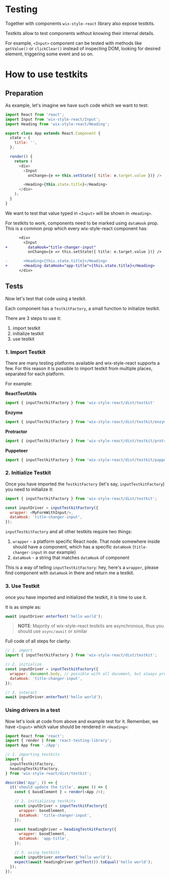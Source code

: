 # Testing

Together with components `wix-style-react` library also expose testkits.

Testkits allow to test components without knowing their internal details.

For example, `<Input>` component can be tested with methods like `getValue()` or `clickClear()` instead of inspecting DOM, looking for desired element, triggering some event and so on.

# How to use testkits

## Preparation

As example, let's imagine we have such code which we want to test:

```js
import React from 'react';
import Input from 'wix-style-react/Input';
import Heading from 'wix-style-react/Heading';

export class App extends React.Component {
  state = {
    title: '',
  };

  render() {
    return (
      <div>
        <Input
          onChange={e => this.setState({ title: e.target.value })} />

        <Heading>{this.state.title}</Heading>
      </div>
    );
  }
}
```

We want to test that value typed in `<Input>` will be shown in `<Heading>`.

For testkits to work, components need to be marked using `dataHook` prop.
This is a common prop which every wix-style-react component has:

```diff
      <div>
        <Input
+         dataHook="title-changer-input"
          onChange={e => this.setState({ title: e.target.value })} />

-       <Heading>{this.state.title}</Heading>
+       <Heading dataHook="app-title">{this.state.title}</Heading>
      </div>
```

## Tests

Now let's test that code using a testkit.

Each component has a `TestkitFactory`, a small function to initialize testkit.

There are 3 steps to use it:
1. import testkit
2. initialize testkit
3. use testkit

### 1. Import Testkit

There are many testing platforms available and wix-style-react supports a few. For this reason it is possible to import testkit from multiple places, separated for each platform.

For example:

**ReactTestUtils**
```js
import { inputTestkitFactory } from 'wix-style-react/dist/testkit'
```

**Enzyme**
```js
import { inputTestkitFactory } from 'wix-style-react/dist/testkit/enzyme'
```

**Protractor**
```js
import { inputTestkitFactory } from 'wix-style-react/dist/testkit/protractor'
```

**Puppeteer**
```js
import { inputTestkitFactory } from 'wix-style-react/dist/testkit/puppeteer'
```

### 2. Initialize Testkit

Once you have imported the `TestkitFactory` (let's say, `inputTestkitFactory`) you need to initialize it:

```js
import { inputTestkitFactory } from 'wix-style-react/dist/testkit';

const inputDriver = inputTestkitFactory({
  wrapper: <MyFormWithInput/>,
  dataHook: 'title-changer-input',
});
```

`inputTestkitFactory` and all other testkits require two things:

1. `wrapper` - a platform specific React node. That node somewhere inside should have a component, which has a specific `dataHook` (`title-changer-input` in our example)
2. `dataHook` - a string that matches `dataHook` of component

This is a way of telling `inputTestkitFactory`: hey, here's a `wrapper`, please find component with `dataHook` in there and return me a testkit.

### 3. Use Testkit

once you have imported and initialized the testkit, it is time to use it.

It is as simple as:

```js
await inputDriver.enterText('hello world');
```

> **NOTE**: Majority of wix-style-react testkits are asynchronous, thus you should use `async/await` or similar

Full code of all steps for clarity:

```js
// 1. import
import { inputTestkitFactory } from 'wix-style-react/dist/testkit';

// 2. initialize
const inputDriver = inputTestkitFactory({
  wrapper: document.body, // possible with all document, but always prefer a more specific node
  dataHook: 'title-changer-input',
});

// 3. interact
await inputDriver.enterText('hello world');
```

### Using drivers in a test

Now let's look at code from above and example test for it. Remember, we
have `<Input>` which value should be rendered in `<Heading>`:

```js
import React from 'react';
import { render } from 'react-testing-library';
import App from './App';

// 1. importing testkits
import {
  inputTestkitFactory,
  headingTestkitFactory,
} from 'wix-style-react/dist/testkit';

describe('App', () => {
  it('should update the title', async () => {
    const { baseElement } = render(<App />);

    // 2. initializing testkits
    const inputDriver = inputTestkitFactory({
      wrapper: baseElement,
      dataHook: 'title-changer-input',
    });

    const headingDriver = headingTestkitFactory({
      wrapper: baseElement,
      dataHook: 'app-title',
    });

    // 3. using testkits
    await inputDriver.enterText('hello world');
    expect(await headingDriver.getText()).toEqual('hello world');
  });
});
```
